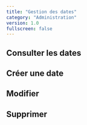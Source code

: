 ```yaml
---
title: "Gestion des dates"
category: "Administration"
version: 1.0
fullscreen: false
---
```


## Consulter les dates

## Créer une date

## Modifier

## Supprimer

